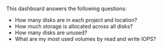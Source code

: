 This dashboard answers the following questions:

- How many disks are in each project and location?
- How much storage is allocated across all disks?
- How many disks are unused?
- What are my most used volumes by read and write IOPS?
